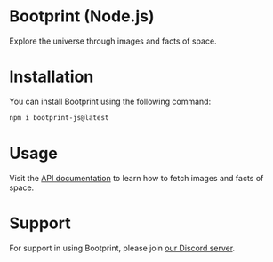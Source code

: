 # Bootprint (Node.js)
Explore the universe through images and facts of space.

# Installation
You can install Bootprint using the following command:
```bash
npm i bootprint-js@latest
```

# Usage
Visit the [API documentation](https://bootprint.space/) to learn how to fetch images and facts of space.

# Support
For support in using Bootprint, please join [our Discord server](https://discord.gg/nxR5YN6R9q).
